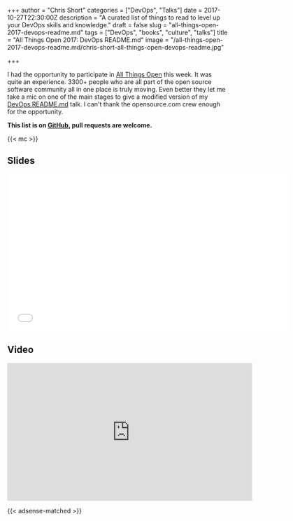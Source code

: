 +++
author = "Chris Short"
categories = ["DevOps", "Talks"]
date = 2017-10-27T22:30:00Z
description = "A curated list of things to read to level up your DevOps skills and knowledge."
draft = false
slug = "all-things-open-2017-devops-readme.md"
tags = ["DevOps", "books", "culture", "talks"]
title = "All Things Open 2017: DevOps README.md"
image = "/all-things-open-2017-devops-readme.md/chris-short-all-things-open-devops-readme.jpg"

+++

I had the opportunity to participate in [All Things Open](https://allthingsopen.org/) this week. It was quite an experience. 3300+ people who are all part of the open source software community all in one place is truly moving. Even better they let me take a mic on one of the main stages to give a modified version of my [DevOps README.md](/devops-readme.md/) talk. I can't thank the opensource.com crew enough for the opportunity.

**This list is on [GitHub](https://github.com/chris-short/DevOps-README.md), pull requests are welcome.**

{{< mc >}}

## Slides

<embed src="/all-things-open-2017-devops-readme.md/DevOps_README.md_ATO2017.pdf" width="640" height="360" alt="pdf" />

## Video

<iframe width="560" height="315" src="https://www.youtube-nocookie.com/embed/Ibnj-YZTypU" frameborder="0" allow="autoplay; encrypted-media" allowfullscreen></iframe>

{{< adsense-matched >}}

